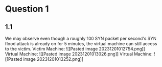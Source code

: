 # Question 1
## 1.1
We may observe even though a roughly 100 SYN packet per second's SYN flood attack is already on for 5 minutes, the virtual machine can still access to the victim. 
Victim Machine: 
![[Pasted image 20231201012754.png]]
Virtual Machine: 
![[Pasted image 20231201013026.png]]
Virtual Machine: 
![[Pasted image 20231201013252.png]]
